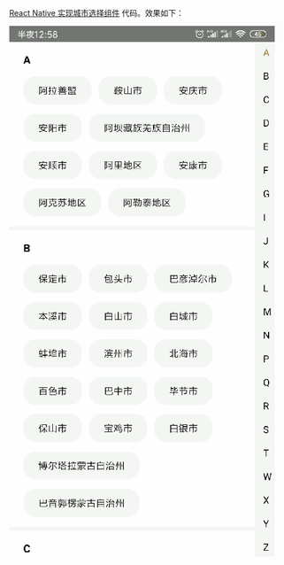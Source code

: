 [React Native 实现城市选择组件](https://github.com/collinxz-coder/blog/issues/6) 代码。效果如下：

![](src/assets/video2gif_20191009_010809.gif)
